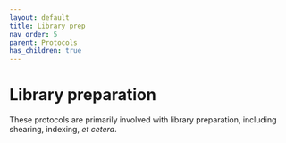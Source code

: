 ```yaml
---
layout: default
title: Library prep
nav_order: 5
parent: Protocols
has_children: true
---
```

# Library preparation

These protocols are primarily involved with library preparation, including shearing, indexing, _et cetera_.

